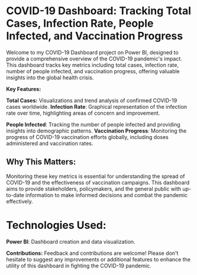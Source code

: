 # COVID-19 Dashboard: Tracking Total Cases, Infection Rate, People Infected, and Vaccination Progress

Welcome to my COVID-19 Dashboard project on Power BI, designed to provide a comprehensive overview of the COVID-19 pandemic's impact. This dashboard tracks key metrics including total cases, infection rate, number of people infected, and vaccination progress, offering valuable insights into the global health crisis.

**Key Features:**

**Total Cases:** Visualizations and trend analysis of confirmed COVID-19 cases worldwide.
**Infection Rate**: Graphical representation of the infection rate over time, highlighting areas of concern and improvement.



**People Infected**: Tracking the number of people infected and providing insights into demographic patterns.
**Vaccination Progress**: Monitoring the progress of COVID-19 vaccination efforts globally, including doses administered and vaccination rates.

## Why This Matters:
Monitoring these key metrics is essential for understanding the spread of COVID-19 and the effectiveness of vaccination campaigns. This dashboard aims to provide stakeholders, policymakers, and the general public with up-to-date information to make informed decisions and combat the pandemic effectively.

# Technologies Used:

**Power BI**: Dashboard creation and data visualization.

**Contributions:**
Feedback and contributions are welcome! Please don't hesitate to suggest any improvements or additional features to enhance the utility of this dashboard in fighting the COVID-19 pandemic.
